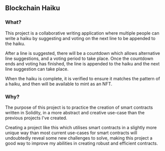 ## Blockchain Haiku

### What?
This project is a collaborative writing application where multiple people can write a haiku
by suggesting and voting on the next line to be appended to the haiku.

After a line is suggested, there will be a countdown which allows alternative line suggestions, and
a voting period to take place. Once the countdown ends and voting has finished, the line is appended to 
the haiku and the next line suggestion can take place.

When the haiku is complete, it is verified to ensure it matches the pattern of a haiku, and then will
be available to mint as an NFT.

### Why?
The purpose of this project is to practice the creation of smart contracts written in Solidity, in
a more abstract and creative use-case than the previous projects I've created.

Creating a project like this which utilises smart contracts in a slightly more unique way than
most current use-cases for smart contracts will undoubtedly reveal some new challenges to solve,
making this project a good way to improve my abilities in creating robust and efficient contracts.